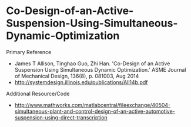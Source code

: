 # Co-Design-of-an-Active-Suspension-Using-Simultaneous-Dynamic-Optimization

Primary Reference
- James T Allison, Tinghao Guo, Zhi Han. 'Co-Design of an Active Suspension Using Simultaneous Dynamic Optimization.' ASME Journal of Mechanical Design, 136(8), p. 081003, Aug 2014
- http://systemdesign.illinois.edu/publications/All14b.pdf

Additional Resource/Code
- http://www.mathworks.com/matlabcentral/fileexchange/40504-simultaneous-plant-and-control-design-of-an-active-automotive-suspension-using-direct-transcription

 
